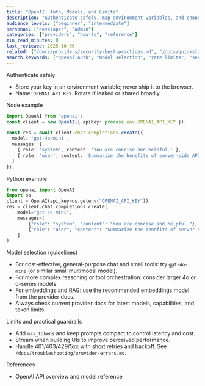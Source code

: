 ```yaml
---
title: "OpenAI: Auth, Models, and Limits"
description: "Authenticate safely, map environment variables, and choose a sensible model for your use case."
audience_levels: ["beginner", "intermediate"]
personas: ["developer", "admin"]
categories: ["providers", "how-to", "reference"]
min_read_minutes: 8
last_reviewed: 2025-10-06
related: ["/docs/providers/security-best-practices.md", "/docs/quickstarts/js-server-route.md", "/docs/quickstarts/python-fastapi.md"]
search_keywords: ["openai auth", "model selection", "rate limits", "server-side keys"]
---
```


Authenticate safely

- Store your key in an environment variable; never ship it to the browser.
- Name: `OPENAI_API_KEY`. Rotate if leaked or shared broadly.

Node example

```ts
import OpenAI from 'openai';
const client = new OpenAI({ apiKey: process.env.OPENAI_API_KEY });

const res = await client.chat.completions.create({
  model: 'gpt-4o-mini',
  messages: [
    { role: 'system', content: 'You are concise and helpful.' },
    { role: 'user', content: 'Summarize the benefits of server-side API calls.' }
  ]
});
```

Python example

```python
from openai import OpenAI
import os
client = OpenAI(api_key=os.getenv("OPENAI_API_KEY"))
res = client.chat.completions.create(
    model="gpt-4o-mini",
    messages=[
        {"role": "system", "content": "You are concise and helpful."},
        {"role": "user", "content": "Summarize the benefits of server-side API calls."}
    ]
)
```

Model selection (guidelines)

- For cost-effective, general-purpose chat and small tools: try `gpt-4o-mini` (or similar small multimodal model).
- For more complex reasoning or tool orchestration: consider larger 4o or o-series models.
- For embeddings and RAG: use the recommended embeddings model from the provider docs.
- Always check current provider docs for latest models, capabilities, and token limits.

Limits and practical guardrails

- Add `max_tokens` and keep prompts compact to control latency and cost.
- Stream when building UIs to improve perceived performance.
- Handle 401/403/429/5xx with short retries and backoff. See `/docs/troubleshooting/provider-errors.md`.

References

- OpenAI API overview and model reference

